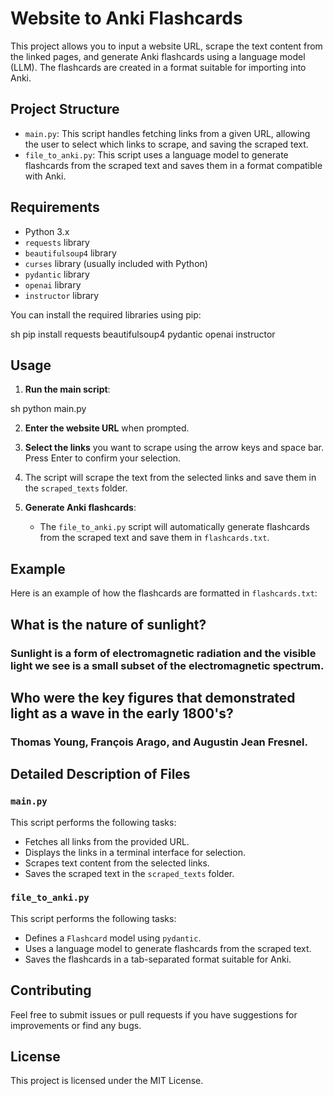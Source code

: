 # Website to Anki Flashcards

This project allows you to input a website URL, scrape the text content from the linked pages, and generate Anki flashcards using a language model (LLM). The flashcards are created in a format suitable for importing into Anki.

## Project Structure

- `main.py`: This script handles fetching links from a given URL, allowing the user to select which links to scrape, and saving the scraped text.
- `file_to_anki.py`: This script uses a language model to generate flashcards from the scraped text and saves them in a format compatible with Anki.

## Requirements

- Python 3.x
- `requests` library
- `beautifulsoup4` library
- `curses` library (usually included with Python)
- `pydantic` library
- `openai` library
- `instructor` library

You can install the required libraries using pip:

sh
pip install requests beautifulsoup4 pydantic openai instructor


## Usage

1. **Run the main script**:

sh
python main.py


2. **Enter the website URL** when prompted.

3. **Select the links** you want to scrape using the arrow keys and space bar. Press Enter to confirm your selection.

4. The script will scrape the text from the selected links and save them in the `scraped_texts` folder.

5. **Generate Anki flashcards**:
    - The `file_to_anki.py` script will automatically generate flashcards from the scraped text and save them in `flashcards.txt`.

## Example

Here is an example of how the flashcards are formatted in `flashcards.txt`:

<h2 class="card-question-text" itemprop="name text">What is the nature of sunlight?</h2> <h3 class="card-answer-text" itemprop="text">Sunlight is a form of electromagnetic radiation and the visible light we see is a small subset of the electromagnetic spectrum.</h3>
<h2 class="card-question-text" itemprop="name text">Who were the key figures that demonstrated light as a wave in the early 1800's?</h2> <h3 class="card-answer-text" itemprop="text">Thomas Young, François Arago, and Augustin Jean Fresnel.</h3>



## Detailed Description of Files

### `main.py`

This script performs the following tasks:
- Fetches all links from the provided URL.
- Displays the links in a terminal interface for selection.
- Scrapes text content from the selected links.
- Saves the scraped text in the `scraped_texts` folder.

### `file_to_anki.py`

This script performs the following tasks:
- Defines a `Flashcard` model using `pydantic`.
- Uses a language model to generate flashcards from the scraped text.
- Saves the flashcards in a tab-separated format suitable for Anki.

## Contributing

Feel free to submit issues or pull requests if you have suggestions for improvements or find any bugs.

## License

This project is licensed under the MIT License.